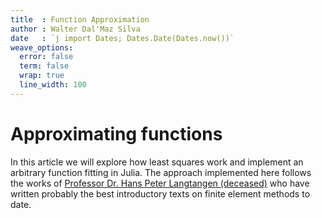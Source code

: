 ```yaml
---
title  : Function Approximation
author : Walter Dal'Maz Silva
date   : `j import Dates; Dates.Date(Dates.now())`
weave_options:
  error: false
  term: false
  wrap: true
  line_width: 100
---
```


# Approximating functions

In this article we will explore how least squares work and implement an arbitrary function fitting in Julia. The approach implemented here follows the works of [Professor Dr. Hans Peter Langtangen (deceased)](https://hplgit.github.io/fem-book/doc/web/index.html) who have written probably the best introductory texts on finite element methods to date.